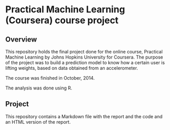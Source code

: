 # Practical Machine Learning (Coursera) course project

## Overview

This repository holds the final project done for the online course, Practical Machine
Learning by Johns Hopkins University for Coursera. The purpose of the project was to
build a prediction model to know how a certain user is lifting weights, based on data
obtained from an accelerometer.

The course was finished in October, 2014.

The analysis was done using R.

## Project

This repository contains a Markdown file with the report and the code and an HTML version of the
report.
